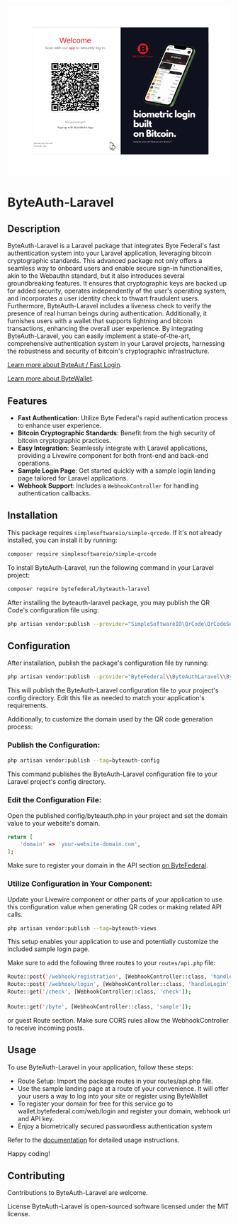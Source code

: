 ![ByteAuth-Laravel Logo](byteauth-laravel.png)

# ByteAuth-Laravel

## Description

ByteAuth-Laravel is a Laravel package that integrates Byte Federal's fast authentication system into your Laravel application, leveraging bitcoin cryptographic standards. This advanced package not only offers a seamless way to onboard users and enable secure sign-in functionalities, akin to the Webauthn standard, but it also introduces several groundbreaking features. It ensures that cryptographic keys are backed up for added security, operates independently of the user's operating system, and incorporates a user identity check to thwart fraudulent users. Furthermore, ByteAuth-Laravel includes a liveness check to verify the presence of real human beings during authentication. Additionally, it furnishes users with a wallet that supports lightning and bitcoin transactions, enhancing the overall user experience. By integrating ByteAuth-Laravel, you can easily implement a state-of-the-art, comprehensive authentication system in your Laravel projects, harnessing the robustness and security of bitcoin's cryptographic infrastructure.

[Learn more about ByteAut / Fast Login](https://fast.bytefederal.com).

[Learn more about ByteWallet](https://www.bytefederal.com/bytewallet).

## Features

- **Fast Authentication**: Utilize Byte Federal's rapid authentication process to enhance user experience.
- **Bitcoin Cryptographic Standards**: Benefit from the high security of bitcoin cryptographic practices.
- **Easy Integration**: Seamlessly integrate with Laravel applications, providing a Livewire component for both front-end and back-end operations.
- **Sample Login Page**: Get started quickly with a sample login landing page tailored for Laravel applications.
- **Webhook Support**: Includes a `WebhookController` for handling authentication callbacks.

## Installation

This package requires `simplesoftwareio/simple-qrcode`. If it's not already installed, you can install it by running:

```bash
composer require simplesoftwareio/simple-qrcode
```

To install ByteAuth-Laravel, run the following command in your Laravel project:

```bash
composer require bytefederal/byteauth-laravel
```

After installing the byteauth-laravel package, you may publish the QR Code's configuration file using:

```bash
php artisan vendor:publish --provider="SimpleSoftwareIO\QrCode\QrCodeServiceProvider"
```

## Configuration
After installation, publish the package's configuration file by running:

```bash
php artisan vendor:publish --provider="ByteFederal\\ByteAuthLaravel\\ByteAuthServiceProvider"
```
This will publish the ByteAuth-Laravel configuration file to your project's config directory. Edit this file as needed to match your application's requirements.

Additionally, to customize the domain used by the QR code generation process:

### Publish the Configuration:

```bash
php artisan vendor:publish --tag=byteauth-config
```

This command publishes the ByteAuth-Laravel configuration file to your Laravel project's config directory.

### Edit the Configuration File:
Open the published config/byteauth.php in your project and set the domain value to your website's domain.

```bash
return [
    'domain' => 'your-website-domain.com',
];
```

Make sure to register your domain in the API section [on ByteFederal](https://wallet.bytefederal.com/web/login).

### Utilize Configuration in Your Component:
Update your Livewire component or other parts of your application to use this configuration value when generating QR codes or making related API calls.

```bash
php artisan vendor:publish --tag=byteauth-views
```

This setup enables your application to use and potentially customize the included sample login page.

Make sure to add the following three routes to your `routes/api.php` file:

```bash
Route::post('/webhook/registration', [WebhookController::class, 'handleRegistration']);
Route::post('/webhook/login', [WebhookController::class, 'handleLogin']);
Route::get('/check', [WebhookController::class, 'check']);

Route::get('/byte', [WebhookController::class, 'sample']);
```

or guest Route section. Make sure CORS rules allow the WebhookController to receive incoming posts. 

## Usage
To use ByteAuth-Laravel in your application, follow these steps:

- Route Setup: Import the package routes in your routes/api.php file.
- Use the sample landing page at a route of your convenience. It will offer your users a way to log into your site or register using ByteWallet
- To register your domain for free for this service go to wallet.bytefederal.com/web/login and register your domain, webhook url and API key.
- Enjoy a biometrically secured passwordless authentication system

Refer to the [documentation](https://fast.bytefederal.com) for detailed usage instructions.

Happy coding!

## Contributing
Contributions to ByteAuth-Laravel are welcome.

License
ByteAuth-Laravel is open-sourced software licensed under the MIT license.
